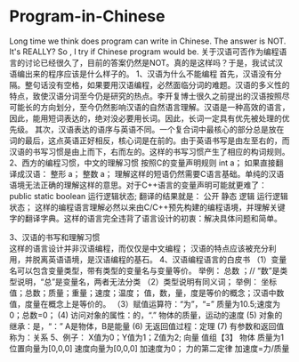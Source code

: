 # Program-in-Chinese
Long time we think does program can write in Chinese. The answer is NOT. It's REALLY? So , I try if Chinese program would be.
关于汉语可否作为编程语言的讨论已经很久了，目前的答案仍然是NOT。真的是这样吗？于是，我试试汉语编出来的程序应该是什么样子的。
1、汉语为什么不能编程
首先，汉语没有分隔。整句话没有空格，如果要用汉语编程，必然面临分词的难题。汉语的多义性的特点，致使汉语分词至今仍是研究的热点。李开复博士很久之前提出的汉语按照尽可能长的方向划分，至今仍然影响汉语的自然语言理解。汉语是一种高效的语言，因此，能用短词表达的，绝对没必要用长词。因此，长词一定具有优先被处理的优先级。
其次，汉语表达的语序与英语不同。一个复合词中最核心的部分总是放在词的最后，这点英语正好相反，核心词是在前的。由于英语书写是由左至右的，而汉语的书写习惯是由上而下，右而左的。这样的书写习惯产生了相应的构词规则。
2、西方的编程习惯，中文的理解习惯
按照C的变量声明规则
  int a；
如果直接翻译成汉语：
  整形 a；
  整数 a；
理解这样的短语仍然需要C语言基础。单纯的汉语语境无法正确的理解这样的意思。对于C++语言的变量声明可能就更难了：
  public static boolean 运行逻辑状态;
  翻译的结果就是：
  公开 静态 逻辑 运行逻辑状态；
  这样的编程语言理解必然以来由C/C++预先构建的编程语境，并理解关键字的翻译字典。这样的语言完全违背了语言设计的初衷：解决具体问题和简单。
  
3、汉语的书写和理解习惯  
  这样的语言设计并非汉语编程，而仅仅是中文编程；
  汉语的特点应该被充分利用，并脱离英语语境，是汉语编程的基石。
4、汉语编程语言的白皮书
  （1）变量名可以包含变量类型，带有类型的变量名与变量等价。
        举例：
        总数    ；// “数”是类型说明，“总”是变量名，两者无法分类
  （2）类型说明有同义词；
        举例：
        坐标值；总数；质量；重量；速度；温度；
        值，数，量，度是等价的概念；汉语中数值，度量在概念上是等价的。
   （3）赋值运算符：“为”，“=”
        质量为10.5;速度为0；总数=0；
    (4) 访问对象的属性：的，“.”
        物体的质量，运动的速度
    (5) 对象的继承：是，“：”
        A是物体，B是能量
    (6) 无返回值过程：定理
    (7) 有参数和返回值称为：关系
 5、例子：
 X值为0；Y值为1；Z值为2;
 向量
    值组【3】
 物体
    质量为1
    位置向量为[0,0,0]
    速度向量为[0,0,0]
    加速度为0；
    力的第二定律
      加速度=力/质量
      


